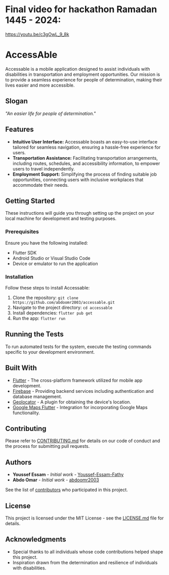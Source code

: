 # Final video for hackathon Ramadan 1445 - 2024:

https://youtu.be/c3gOwL_9_8k

# AccessAble

Accessable is a mobile application designed to assist individuals with disabilities in transportation and employment opportunities. Our mission is to provide a seamless experience for people of determination, making their lives easier and more accessible.

## Slogan

*"An easier life for people of determination."*

## Features

- **Intuitive User Interface:** Accessable boasts an easy-to-use interface tailored for seamless navigation, ensuring a hassle-free experience for users.
- **Transportation Assistance:** Facilitating transportation arrangements, including routes, schedules, and accessibility information, to empower users to travel independently.
- **Employment Support:** Simplifying the process of finding suitable job opportunities, connecting users with inclusive workplaces that accommodate their needs.

## Getting Started

These instructions will guide you through setting up the project on your local machine for development and testing purposes.

### Prerequisites

Ensure you have the following installed:

- Flutter SDK
- Android Studio or Visual Studio Code
- Device or emulator to run the application

### Installation

Follow these steps to install Accessable:

1. Clone the repository: `git clone https://github.com/abdoomr2003/accessable.git`
2. Navigate to the project directory: `cd accessable`
3. Install dependencies: `flutter pub get`
4. Run the app: `flutter run`

## Running the Tests

To run automated tests for the system, execute the testing commands specific to your development environment.

## Built With

- [Flutter](https://flutter.dev/) - The cross-platform framework utilized for mobile app development.
- [Firebase](https://firebase.google.com/) - Providing backend services including authentication and database management.
- [Geolocator](https://pub.dev/packages/geolocator) - A plugin for obtaining the device's location.
- [Google Maps Flutter](https://pub.dev/packages/google_maps_flutter) - Integration for incorporating Google Maps functionality.

## Contributing

Please refer to [CONTRIBUTING.md](CONTRIBUTING.md) for details on our code of conduct and the process for submitting pull requests.

## Authors

- **Youssef Essam** - *Initial work* - [Youssef-Essam-Fathy](https://github.com/Youssef-Essam-Fathy)
- **Abdo Omar** - *Initial work* - [abdoomr2003](https://github.com/abdoomr2003)

See the list of [contributors](https://github.com/abdoomr2003/accessable/contributors) who participated in this project.

## License

This project is licensed under the MIT License - see the [LICENSE.md](LICENSE.md) file for details.

## Acknowledgments

- Special thanks to all individuals whose code contributions helped shape this project.
- Inspiration drawn from the determination and resilience of individuals with disabilities.
